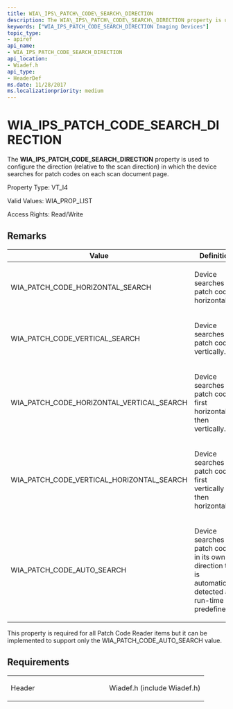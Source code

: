 ```yaml
---
title: WIA\_IPS\_PATCH\_CODE\_SEARCH\_DIRECTION
description: The WIA\_IPS\_PATCH\_CODE\_SEARCH\_DIRECTION property is used to configure the direction (relative to the scan direction) in which the device searches for patch codes on each scan document page.
keywords: ["WIA_IPS_PATCH_CODE_SEARCH_DIRECTION Imaging Devices"]
topic_type:
- apiref
api_name:
- WIA_IPS_PATCH_CODE_SEARCH_DIRECTION
api_location:
- Wiadef.h
api_type:
- HeaderDef
ms.date: 11/28/2017
ms.localizationpriority: medium
---
```


# WIA\_IPS\_PATCH\_CODE\_SEARCH\_DIRECTION


The **WIA\_IPS\_PATCH\_CODE\_SEARCH\_DIRECTION** property is used to configure the direction (relative to the scan direction) in which the device searches for patch codes on each scan document page.




Property Type: VT\_I4

Valid Values: WIA\_PROP\_LIST

Access Rights: Read/Write

Remarks
-------

<table>
<colgroup>
<col width="50%" />
<col width="50%" />
</colgroup>
<thead>
<tr class="header">
<th>Value</th>
<th>Definition</th>
</tr>
</thead>
<tbody>
<tr class="odd">
<td><p>WIA_PATCH_CODE_HORIZONTAL_SEARCH</p></td>
<td><p>Device searches for patch codes horizontally.</p></td>
</tr>
<tr class="even">
<td><p>WIA_PATCH_CODE_VERTICAL_SEARCH</p></td>
<td><p>Device searches for patch codes vertically.</p></td>
</tr>
<tr class="odd">
<td><p>WIA_PATCH_CODE_HORIZONTAL_VERTICAL_SEARCH</p></td>
<td><p>Device searches for patch codes first horizontally then vertically.</p></td>
</tr>
<tr class="even">
<td><p>WIA_PATCH_CODE_VERTICAL_HORIZONTAL_SEARCH</p></td>
<td><p>Device searches for patch codes first vertically then horizontally.</p></td>
</tr>
<tr class="odd">
<td><p>WIA_PATCH_CODE_AUTO_SEARCH</p></td>
<td><p>Device searches for patch codes in its own direction that is automatically detected at run-time or predefined.</p></td>
</tr>
</tbody>
</table>

 

This property is required for all Patch Code Reader items but it can be implemented to support only the WIA\_PATCH\_CODE\_AUTO\_SEARCH value.

Requirements
------------

<table>
<colgroup>
<col width="50%" />
<col width="50%" />
</colgroup>
<tbody>
<tr class="odd">
<td><p>Header</p></td>
<td>Wiadef.h (include Wiadef.h)</td>
</tr>
</tbody>
</table>

 

 





